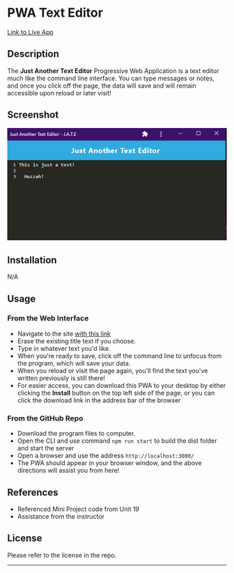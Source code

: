 # PWA Text Editor

[Link to Live App](https://afternoon-river-10125-70400daa5ffb.herokuapp.com/)

## Description
The **Just Another Text Editor** Progressive Web Application is a text editor much like the command line interface. You can type messages or notes, and once you click off the page, the data will save and will remain accessible upon reload or later visit!

## Screenshot
![App Screenshot](./images/screenshot.png)

## Installation
N/A

## Usage

### From the Web Interface
* Navigate to the site [with this link](https://afternoon-river-10125-70400daa5ffb.herokuapp.com/)
* Erase the existing title text if you choose.
* Type in whatever text you'd like.
* When you're ready to save, click off the command line to unfocus from the program, which will save your data.
* When you reload or visit the page again, you'll find the text you've written previously is still there!
* For easier access, you can download this PWA to your desktop by either clicking the **Install** button on the top left side of the page, or you can click the download link in the address bar of the browser

### From the GitHub Repo
* Download the program files to computer.
* Open the CLI and use command `npm run start` to build the dist folder and start the server
* Open a browser and use the address `http://localhost:3000/`
* The PWA should appear in your browser window, and the above directions will assist you from here!

## References
* Referenced Mini Project code from Unit 19
* Assistance from the instructor

## License
Please refer to the license in the repo.
- - -


